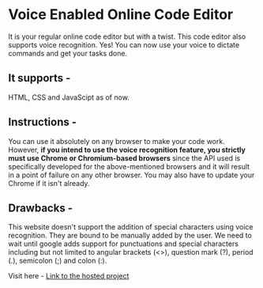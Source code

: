 # Voice Enabled Online Code Editor

It is your regular online code editor but with a twist. This code editor also supports voice recognition. Yes! You can now use your voice to dictate commands and get your tasks done.

## It supports - 

HTML, CSS and JavaScipt as of now.

## Instructions - 

You can use it absolutely on any browser to make your code work. However, **if you intend to use the voice recognition feature, you strictly must use Chrome or Chromium-based browsers** since the API used is specifically developed for the above-mentioned browsers and it will result in a point of failure on any other browser. You may also have to update your Chrome if it isn't already.

## Drawbacks -

This website doesn't support the addition of special characters using voice recognition. They are bound to be manually added by the user.
We need to wait until google adds support for punctuations and special characters including but not limited to angular brackets (<>), question mark (?), period (.), semicolon (;) and colon (:).

Visit here - [Link to the hosted project](https://ishubham21.github.io/online-code-editor/)
